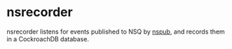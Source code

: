 # nsrecorder

nsrecorder listens for events published to NSQ by [nspub](github.com/jw4/nspub), and records them in a CockroachDB database.
